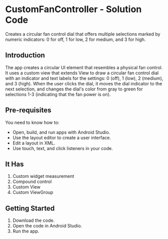 CustomFanController - Solution Code
===================================

Creates a circular fan control dial that offers multiple selections marked by
numeric indicators: 0 for off, 1 for low, 2 for medium, and 3 for high.

Introduction
------------

The app creates a circular UI element that resembles a physical fan control.
It uses a custom view that extends View to draw a circular fan control dial
with an indicator and text labels for the settings: 0 (off), 1 (low),
2 (medium), and 3 (high). When the user clicks the dial, it moves the
dial indicator to the next selection, and changes the dial's color from
gray to green for selections 1-3 (indicating that the fan power is on).


Pre-requisites
--------------

You need to know how to:
- Open, build, and run apps with Android Studio.
- Use the layout editor to create a user interface.
- Edit a layout in XML.
- Use touch, text, and click listeners in your code.

It Has
---------------

1. Custom widget measurement
2. Compound control
3. Custom View
4. Custom ViewGroup


Getting Started
---------------

1. Download the code.
2. Open the code in Android Studio.
3. Run the app.

